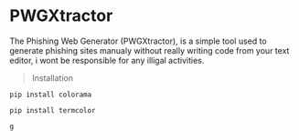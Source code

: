 # PWGXtractor
The Phishing Web Generator (PWGXtractor), is a simple tool used to generate phishing sites manualy without really writing code from your text editor, i wont be responsible for any illigal activities.


> Installation
```
pip install colorama
```

```
pip install termcolor
```

```
g
```
